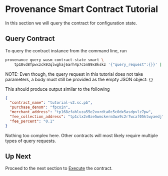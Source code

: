 # Provenance Smart Contract Tutorial

In this section we will query the contract for configuration state.

## Query Contract

To query the contract instance from the command line, run

```bash
provenance query wasm contract-state smart \
    tp18vd8fpwxzck93qlwghaj6arh4p7c5n89x8kskz '{"query_request":{}}' | jq
```

NOTE: Even though, the query request in this tutorial does not take parameters, a body must still
be provided as the empty JSON object: `{}`

This should produce output similar to the following

```json
{
  "contract_name": "tutorial-v2.sc.pb",
  "purchase_denom": "fpcoin",
  "merchant_address": "tp168zfahluza55e2vxrdta0c5c0dx5asdpvlz7pw",
  "fee_collection_address": "tp1clx2v0ze5wmckerm3wx9c2r7wcaf05ktwyaedj",
  "fee_percent": "0.1"
}
```

Nothing too complex here. Other contracts will most likely require multiple types of query requests.

## Up Next

Proceed to the next section to [Execute](12-execute.md) the contract.
